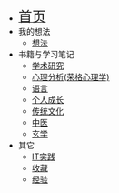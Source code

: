 * [<font size=5>首页</font>](/)
* 我的想法
  * [想法](/thoughts/)
* 书籍与学习笔记
  * [学术研究](/research/)
  * [心理分析(荣格心理学)](/analytical-psychology/)
  * [语言](/languages/)
  * [个人成长](/self-help/)
  * [传统文化](/tradition/)
  * [中医](/tcm/)
  * [玄学](/metaphysics/)
* 其它
  * [IT实践](/IT-practice/)
  * [收藏](/collection/)
  * [经验](/tips/)